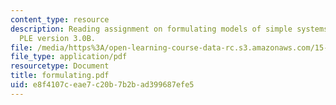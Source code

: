 ```yaml
---
content_type: resource
description: Reading assignment on formulating models of simple systems using Vensim
  PLE version 3.0B.
file: /media/https%3A/open-learning-course-data-rc.s3.amazonaws.com/15-988-system-dynamics-self-study-fall-1998-spring-1999/e8f4107ceae7c20b7b2bad399687efe5_formulating.pdf
file_type: application/pdf
resourcetype: Document
title: formulating.pdf
uid: e8f4107c-eae7-c20b-7b2b-ad399687efe5
---
```

